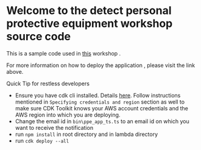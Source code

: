 # Welcome to the detect personal protective equipment workshop source code

This is a sample code used in [this](https://detect-personal-protective-equipment.workshop.aws/en/) workshop .

For more information on how to deploy the application , please visit the link above.

Quick Tip for restless developers
* Ensure you have cdk cli installed. Details [here](!https://docs.aws.amazon.com/cdk/latest/guide/cli.html). Follow instructions mentioned in `Specifying credentials and region` section as well to make sure CDK Toolkit knows your AWS account credentials and the AWS region into which you are deploying.
* Change the email id in `bin\ppe_app_ts.ts` to an email id on which you want to receive the notification
* run `npm install` in root directory and in lambda directory
* run `cdk deploy --all`
